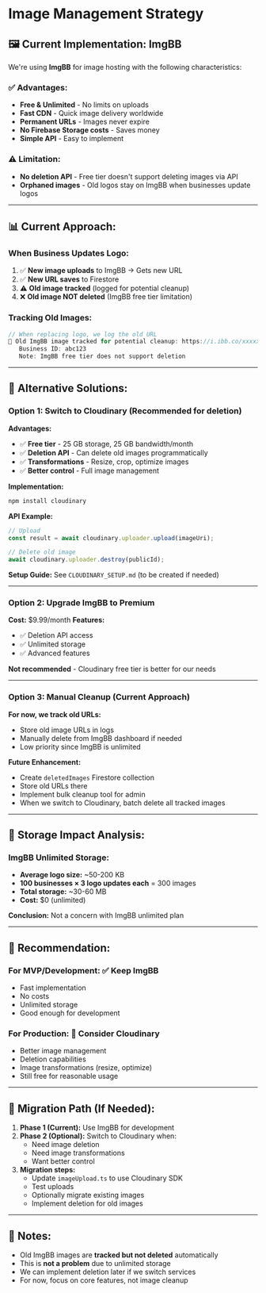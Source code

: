 # Image Management Strategy

## 🖼️ Current Implementation: ImgBB

We're using **ImgBB** for image hosting with the following characteristics:

### ✅ Advantages:
- **Free & Unlimited** - No limits on uploads
- **Fast CDN** - Quick image delivery worldwide
- **Permanent URLs** - Images never expire
- **No Firebase Storage costs** - Saves money
- **Simple API** - Easy to implement

### ⚠️ Limitation:
- **No deletion API** - Free tier doesn't support deleting images via API
- **Orphaned images** - Old logos stay on ImgBB when businesses update logos

---

## 📊 Current Approach:

### When Business Updates Logo:
1. ✅ **New image uploads** to ImgBB → Gets new URL
2. ✅ **New URL saves** to Firestore
3. ⚠️ **Old image tracked** (logged for potential cleanup)
4. ❌ **Old image NOT deleted** (ImgBB free tier limitation)

### Tracking Old Images:
```javascript
// When replacing logo, we log the old URL
📝 Old ImgBB image tracked for potential cleanup: https://i.ibb.co/xxxxx/old_logo.png
   Business ID: abc123
   Note: ImgBB free tier does not support deletion
```

---

## 🔄 Alternative Solutions:

### Option 1: Switch to Cloudinary (Recommended for deletion)

**Advantages:**
- ✅ **Free tier** - 25 GB storage, 25 GB bandwidth/month
- ✅ **Deletion API** - Can delete old images programmatically
- ✅ **Transformations** - Resize, crop, optimize images
- ✅ **Better control** - Full image management

**Implementation:**
```bash
npm install cloudinary
```

**API Example:**
```javascript
// Upload
const result = await cloudinary.uploader.upload(imageUri);

// Delete old image
await cloudinary.uploader.destroy(publicId);
```

**Setup Guide:** See `CLOUDINARY_SETUP.md` (to be created if needed)

---

### Option 2: Upgrade ImgBB to Premium

**Cost:** $9.99/month
**Features:**
- ✅ Deletion API access
- ✅ Unlimited storage
- ✅ Advanced features

**Not recommended** - Cloudinary free tier is better for our needs

---

### Option 3: Manual Cleanup (Current Approach)

**For now, we track old URLs:**
- Store old image URLs in logs
- Manually delete from ImgBB dashboard if needed
- Low priority since ImgBB is unlimited

**Future Enhancement:**
- Create `deletedImages` Firestore collection
- Store old URLs there
- Implement bulk cleanup tool for admin
- When we switch to Cloudinary, batch delete all tracked images

---

## 💾 Storage Impact Analysis:

### ImgBB Unlimited Storage:
- **Average logo size:** ~50-200 KB
- **100 businesses × 3 logo updates each** = 300 images
- **Total storage:** ~30-60 MB
- **Cost:** $0 (unlimited)

**Conclusion:** Not a concern with ImgBB unlimited plan

---

## 🎯 Recommendation:

### For MVP/Development: ✅ **Keep ImgBB**
- Fast implementation
- No costs
- Unlimited storage
- Good enough for development

### For Production: 🔄 **Consider Cloudinary**
- Better image management
- Deletion capabilities
- Image transformations (resize, optimize)
- Still free for reasonable usage

---

## 🚀 Migration Path (If Needed):

1. **Phase 1 (Current):** Use ImgBB for development
2. **Phase 2 (Optional):** Switch to Cloudinary when:
   - Need image deletion
   - Need image transformations
   - Want better control
3. **Migration steps:**
   - Update `imageUpload.ts` to use Cloudinary SDK
   - Test uploads
   - Optionally migrate existing images
   - Implement deletion for old images

---

## 📝 Notes:

- Old ImgBB images are **tracked but not deleted** automatically
- This is **not a problem** due to unlimited storage
- We can implement deletion later if we switch services
- For now, focus on core features, not image cleanup


